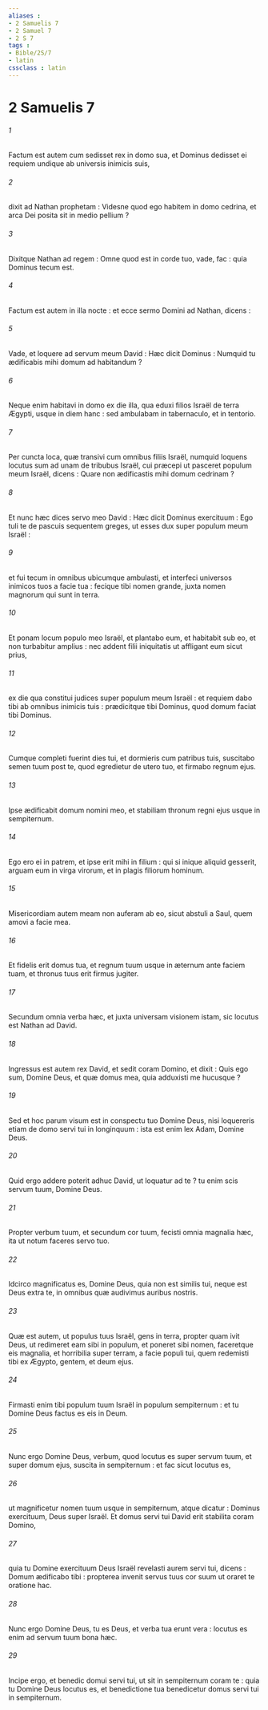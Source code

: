 ```yaml
---
aliases : 
- 2 Samuelis 7
- 2 Samuel 7
- 2 S 7
tags : 
- Bible/2S/7
- latin
cssclass : latin
---
```


# 2 Samuelis 7

###### 1
Factum est autem cum sedisset rex in domo sua, et Dominus dedisset ei requiem undique ab universis inimicis suis,
###### 2
dixit ad Nathan prophetam : Videsne quod ego habitem in domo cedrina, et arca Dei posita sit in medio pellium ?
###### 3
Dixitque Nathan ad regem : Omne quod est in corde tuo, vade, fac : quia Dominus tecum est.
###### 4
Factum est autem in illa nocte : et ecce sermo Domini ad Nathan, dicens :
###### 5
Vade, et loquere ad servum meum David : Hæc dicit Dominus : Numquid tu ædificabis mihi domum ad habitandum ?
###### 6
Neque enim habitavi in domo ex die illa, qua eduxi filios Israël de terra Ægypti, usque in diem hanc : sed ambulabam in tabernaculo, et in tentorio.
###### 7
Per cuncta loca, quæ transivi cum omnibus filiis Israël, numquid loquens locutus sum ad unam de tribubus Israël, cui præcepi ut pasceret populum meum Israël, dicens : Quare non ædificastis mihi domum cedrinam ?
###### 8
Et nunc hæc dices servo meo David : Hæc dicit Dominus exercituum : Ego tuli te de pascuis sequentem greges, ut esses dux super populum meum Israël :
###### 9
et fui tecum in omnibus ubicumque ambulasti, et interfeci universos inimicos tuos a facie tua : fecique tibi nomen grande, juxta nomen magnorum qui sunt in terra.
###### 10
Et ponam locum populo meo Israël, et plantabo eum, et habitabit sub eo, et non turbabitur amplius : nec addent filii iniquitatis ut affligant eum sicut prius,
###### 11
ex die qua constitui judices super populum meum Israël : et requiem dabo tibi ab omnibus inimicis tuis : prædicitque tibi Dominus, quod domum faciat tibi Dominus.
###### 12
Cumque completi fuerint dies tui, et dormieris cum patribus tuis, suscitabo semen tuum post te, quod egredietur de utero tuo, et firmabo regnum ejus.
###### 13
Ipse ædificabit domum nomini meo, et stabiliam thronum regni ejus usque in sempiternum.
###### 14
Ego ero ei in patrem, et ipse erit mihi in filium : qui si inique aliquid gesserit, arguam eum in virga virorum, et in plagis filiorum hominum.
###### 15
Misericordiam autem meam non auferam ab eo, sicut abstuli a Saul, quem amovi a facie mea.
###### 16
Et fidelis erit domus tua, et regnum tuum usque in æternum ante faciem tuam, et thronus tuus erit firmus jugiter.
###### 17
Secundum omnia verba hæc, et juxta universam visionem istam, sic locutus est Nathan ad David.
###### 18
Ingressus est autem rex David, et sedit coram Domino, et dixit : Quis ego sum, Domine Deus, et quæ domus mea, quia adduxisti me hucusque ?
###### 19
Sed et hoc parum visum est in conspectu tuo Domine Deus, nisi loquereris etiam de domo servi tui in longinquum : ista est enim lex Adam, Domine Deus.
###### 20
Quid ergo addere poterit adhuc David, ut loquatur ad te ? tu enim scis servum tuum, Domine Deus.
###### 21
Propter verbum tuum, et secundum cor tuum, fecisti omnia magnalia hæc, ita ut notum faceres servo tuo.
###### 22
Idcirco magnificatus es, Domine Deus, quia non est similis tui, neque est Deus extra te, in omnibus quæ audivimus auribus nostris.
###### 23
Quæ est autem, ut populus tuus Israël, gens in terra, propter quam ivit Deus, ut redimeret eam sibi in populum, et poneret sibi nomen, faceretque eis magnalia, et horribilia super terram, a facie populi tui, quem redemisti tibi ex Ægypto, gentem, et deum ejus.
###### 24
Firmasti enim tibi populum tuum Israël in populum sempiternum : et tu Domine Deus factus es eis in Deum.
###### 25
Nunc ergo Domine Deus, verbum, quod locutus es super servum tuum, et super domum ejus, suscita in sempiternum : et fac sicut locutus es,
###### 26
ut magnificetur nomen tuum usque in sempiternum, atque dicatur : Dominus exercituum, Deus super Israël. Et domus servi tui David erit stabilita coram Domino,
###### 27
quia tu Domine exercituum Deus Israël revelasti aurem servi tui, dicens : Domum ædificabo tibi : propterea invenit servus tuus cor suum ut oraret te oratione hac.
###### 28
Nunc ergo Domine Deus, tu es Deus, et verba tua erunt vera : locutus es enim ad servum tuum bona hæc.
###### 29
Incipe ergo, et benedic domui servi tui, ut sit in sempiternum coram te : quia tu Domine Deus locutus es, et benedictione tua benedicetur domus servi tui in sempiternum.
